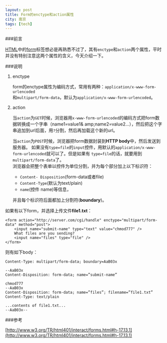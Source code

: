 ```yaml
---
layout: post
title: Form的enctype和action属性
city: 南京
tags: [tech]
---
```


###前言

[HTML]中的[form]标签想必是再熟悉不过了，其有`enctype`和`action`两个属性，平时并没有特别注意这两个属性的含义，今天介绍一下。

###说明

1. enctype
    
   form的enctype属性为编码方式，常用有两种：`application/x-www-form-urlencoded`       
   和`multipart/form-data`，默认为`application/x-www-form-urlencoded`。

2. action

   当`action`为`GET`时候，浏览器用`x-www-form-urlencoded`的编码方式把form数据转换成一个字串（name1=value1&amp; amp;name2=value2...），然后把这个字串追加到url后面，用`?`分割，然后再加载这个新的url。
   
   当`action`为`POST`时候，浏览器把form数据封装到**HTTP body**中，然后发送到服务器。
   如果没有`type=file`的`input`控件，用默认的`application/x-www-form-urlencoded`就可以了。但是如果有 `type=file`的话，就要用到`multipart/form-data`了。     
   浏览器会把整个表单以控件为单位分割，并为每个部分加上以下标识符：
   
   * `Content- Disposition`(form-data或者file)
   * `Content-Type`(默认为text/plain)
   * `name`(控件 name)等信息，
   
   并且每个标识符后面都加上分割符(**boundary**)。

如果有以下form，并选择上传文件**file1.txt**：

	<form action="http://server.com/cgi/handle" enctype="multipart/form-data" method="post">
		<input name="submit-name" type="text" value="chmod777" />
		What files are you sending?
		<input name="files" type="file" />
	</form>

则有如下body：

	Content-Type: multipart/form-data; boundary=AaB03x
	
	--AaB03x
	Content-Disposition: form-data; name=”submit-name”

	chmod777
	--AaB03x
	Content-Disposition: form-data; name=”files”; filename=”file1.txt”
	Content-Type: text/plain

	...contents of file1.txt...
	--AaB03x--

###参考

[http://www.w3.org/TR/html401/interact/forms.html#h-17.13.1](http://www.w3.org/TR/html401/interact/forms.html#h-17.13.1)


[HTML]: http://en.wikipedia.org/wiki/HTML
[form]: http://www.w3.org/TR/html401/interact/forms.html
